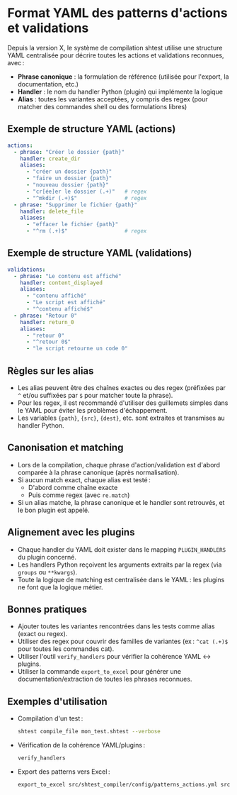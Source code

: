 # Format YAML des patterns d'actions et validations

Depuis la version X, le système de compilation shtest utilise une structure YAML centralisée pour décrire toutes les actions et validations reconnues, avec :
- **Phrase canonique** : la formulation de référence (utilisée pour l'export, la documentation, etc.)
- **Handler** : le nom du handler Python (plugin) qui implémente la logique
- **Alias** : toutes les variantes acceptées, y compris des regex (pour matcher des commandes shell ou des formulations libres)

## Exemple de structure YAML (actions)
```yaml
actions:
  - phrase: "Créer le dossier {path}"
    handler: create_dir
    aliases:
      - "créer un dossier {path}"
      - "faire un dossier {path}"
      - "nouveau dossier {path}"
      - "cr[ée]er le dossier (.+)"   # regex
      - "^mkdir (.+)$"               # regex
  - phrase: "Supprimer le fichier {path}"
    handler: delete_file
    aliases:
      - "effacer le fichier {path}"
      - "^rm (.+)$"                  # regex
```

## Exemple de structure YAML (validations)
```yaml
validations:
  - phrase: "Le contenu est affiché"
    handler: content_displayed
    aliases:
      - "contenu affiché"
      - "Le script est affiché"
      - "^contenu affiché$"
  - phrase: "Retour 0"
    handler: return_0
    aliases:
      - "retour 0"
      - "^retour 0$"
      - "le script retourne un code 0"
```

## Règles sur les alias
- Les alias peuvent être des chaînes exactes ou des regex (préfixées par `^` et/ou suffixées par `$` pour matcher toute la phrase).
- Pour les regex, il est recommandé d'utiliser des guillemets simples dans le YAML pour éviter les problèmes d'échappement.
- Les variables `{path}`, `{src}`, `{dest}`, etc. sont extraites et transmises au handler Python.

## Canonisation et matching
- Lors de la compilation, chaque phrase d'action/validation est d'abord comparée à la phrase canonique (après normalisation).
- Si aucun match exact, chaque alias est testé :
  - D'abord comme chaîne exacte
  - Puis comme regex (avec `re.match`)
- Si un alias matche, la phrase canonique et le handler sont retrouvés, et le bon plugin est appelé.

## Alignement avec les plugins
- Chaque handler du YAML doit exister dans le mapping `PLUGIN_HANDLERS` du plugin concerné.
- Les handlers Python reçoivent les arguments extraits par la regex (via `groups` ou `**kwargs`).
- Toute la logique de matching est centralisée dans le YAML : les plugins ne font que la logique métier.

## Bonnes pratiques
- Ajouter toutes les variantes rencontrées dans les tests comme alias (exact ou regex).
- Utiliser des regex pour couvrir des familles de variantes (ex : `^cat (.+)$` pour toutes les commandes cat).
- Utiliser l'outil `verify_handlers` pour vérifier la cohérence YAML <-> plugins.
- Utiliser la commande `export_to_excel` pour générer une documentation/extraction de toutes les phrases reconnues.

## Exemples d'utilisation

- Compilation d'un test :
  ```sh
  shtest compile_file mon_test.shtest --verbose
  ```
- Vérification de la cohérence YAML/plugins :
  ```sh
  verify_handlers
  ```
- Export des patterns vers Excel :
  ```sh
  export_to_excel src/shtest_compiler/config/patterns_actions.yml src/shtest_compiler/config/patterns_validations.yml output.xlsx
  ``` 